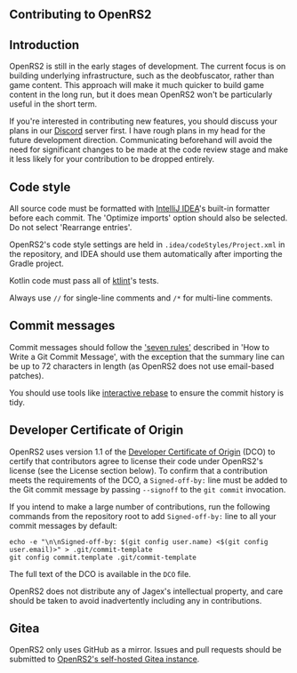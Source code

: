 ## Contributing to OpenRS2

## Introduction

OpenRS2 is still in the early stages of development. The current focus is on
building underlying infrastructure, such as the deobfuscator, rather than
game content. This approach will make it much quicker to build game content in
the long run, but it does mean OpenRS2 won't be particularly useful in the short
term.

If you're interested in contributing new features, you should discuss your
plans in our [Discord][discord] server first. I have rough plans in my head for
the future development direction. Communicating beforehand will avoid the need
for significant changes to be made at the code review stage and make it less
likely for your contribution to be dropped entirely.

## Code style

All source code must be formatted with [IntelliJ IDEA][idea]'s built-in
formatter before each commit. The 'Optimize imports' option should also be
selected. Do not select 'Rearrange entries'.

OpenRS2's code style settings are held in `.idea/codeStyles/Project.xml` in the
repository, and IDEA should use them automatically after importing the Gradle
project.

Kotlin code must pass all of [ktlint][ktlint]'s tests.

Always use `//` for single-line comments and `/*` for multi-line comments.

## Commit messages

Commit messages should follow the ['seven rules'][commitmsg] described in
'How to Write a Git Commit Message', with the exception that the summary line
can be up to 72 characters in length (as OpenRS2 does not use email-based
patches).

You should use tools like [interactive rebase][rewriting-history] to ensure the
commit history is tidy.

## Developer Certificate of Origin

OpenRS2 uses version 1.1 of the [Developer Certificate of Origin][dco] (DCO) to
certify that contributors agree to license their code under OpenRS2's license
(see the License section below). To confirm that a contribution meets the
requirements of the DCO, a `Signed-off-by:` line must be added to the Git
commit message by passing `--signoff` to the `git commit` invocation.

If you intend to make a large number of contributions, run the following
commands from the repository root to add `Signed-off-by:` line to all your
commit messages by default:

```
echo -e "\n\nSigned-off-by: $(git config user.name) <$(git config user.email)>" > .git/commit-template
git config commit.template .git/commit-template
```

The full text of the DCO is available in the `DCO` file.

OpenRS2 does not distribute any of Jagex's intellectual property, and care
should be taken to avoid inadvertently including any in contributions.

## Gitea

OpenRS2 only uses GitHub as a mirror. Issues and pull requests should be
submitted to [OpenRS2's self-hosted Gitea instance][gitea].

[commitmsg]: https://chris.beams.io/posts/git-commit/#seven-rules
[dco]: https://developercertificate.org/
[discord]: https://chat.openrs2.org/
[gitea]: https://git.openrs2.org/openrs2/openrs2
[idea]: https://www.jetbrains.com/idea/
[ktlint]: https://github.com/pinterest/ktlint#readme
[rewriting-history]: https://git-scm.com/book/en/v2/Git-Tools-Rewriting-History
